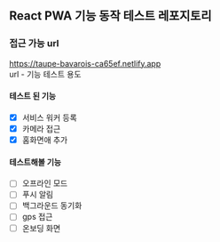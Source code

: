 ## React PWA 기능 동작 테스트 레포지토리
### 접근 가능 url
https://taupe-bavarois-ca65ef.netlify.app <br>
url - 기능 테스트 용도

#### 테스트 된 기능
- [x] 서비스 워커 등록
- [x] 카메라 접근
- [x] 홈화면애 추가

#### 테스트해볼 기능
- [ ] 오프라인 모드
- [ ] 푸시 알림
- [ ] 백그라운드 동기화
- [ ] gps 접근
- [ ] 온보딩 화면

